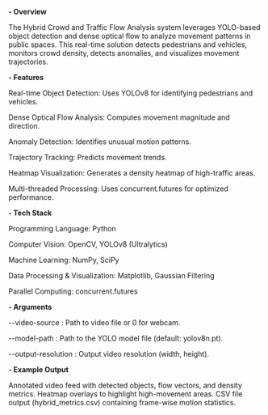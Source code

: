 **- Overview**

The Hybrid Crowd and Traffic Flow Analysis system leverages YOLO-based object detection and dense optical flow to analyze movement patterns in public spaces. This real-time solution detects pedestrians and vehicles, monitors crowd density, detects anomalies, and visualizes movement trajectories.

**- Features**

Real-time Object Detection: Uses YOLOv8 for identifying pedestrians and vehicles.

Dense Optical Flow Analysis: Computes movement magnitude and direction.

Anomaly Detection: Identifies unusual motion patterns.

Trajectory Tracking: Predicts movement trends.

Heatmap Visualization: Generates a density heatmap of high-traffic areas.

Multi-threaded Processing: Uses concurrent.futures for optimized performance.

**- Tech Stack**

Programming Language: Python

Computer Vision: OpenCV, YOLOv8 (Ultralytics)

Machine Learning: NumPy, SciPy

Data Processing & Visualization: Matplotlib, Gaussian Filtering

Parallel Computing: concurrent.futures

**- Arguments**

--video-source : Path to video file or 0 for webcam.

--model-path : Path to the YOLO model file (default: yolov8n.pt).

--output-resolution : Output video resolution (width, height).

**- Example Output**

Annotated video feed with detected objects, flow vectors, and density metrics.
Heatmap overlays to highlight high-movement areas.
CSV file output (hybrid_metrics.csv) containing frame-wise motion statistics.
